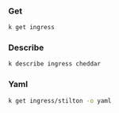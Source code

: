 ### Get

```bash
k get ingress
```

### Describe

```bash
k describe ingress cheddar
```

### Yaml

```bash
k get ingress/stilton -o yaml
```

